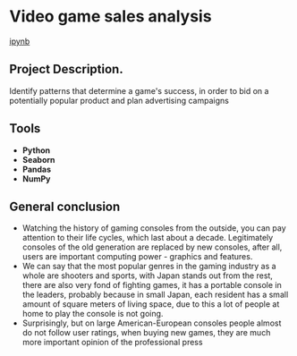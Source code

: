 # Video game sales analysis

[ipynb](https://github.com/josephbaib/da_portfolio/blob/main/videogames_market/videogames_project.ipynb)

## Project Description.

Identify patterns that determine a game's success, in order to bid on a potentially popular product and plan advertising campaigns

## Tools ##

- **Python**
- **Seaborn**
- **Pandas**
- **NumPy**

##

## General conclusion

- Watching the history of gaming consoles from the outside, you can pay attention to their life cycles, which last about a decade. Legitimately consoles of the old generation are replaced by new consoles, after all, users are important computing power - graphics and features.
- We can say that the most popular genres in the gaming industry as a whole are shooters and sports, with Japan stands out from the rest, there are also very fond of fighting games, it has a portable console in the leaders, probably because in small Japan, each resident has a small amount of square meters of living space, due to this a lot of people at home to play the console is not going.
- Surprisingly, but on large American-European consoles people almost do not follow user ratings, when buying new games, they are much more important opinion of the professional press